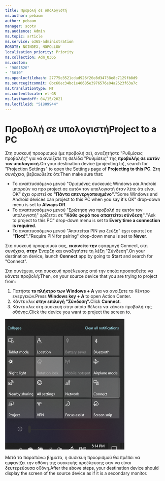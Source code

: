 ```yaml
---
title: Προβολή σε υπολογιστή
ms.author: pebaum
author: pebaum
manager: scotv
ms.audience: Admin
ms.topic: article
ms.service: o365-administration
ROBOTS: NOINDEX, NOFOLLOW
localization_priority: Priority
ms.collection: Adm_O365
ms.custom:
- "9001520"
- "5610"
ms.openlocfilehash: 27775e3521cdad926f26e8d34738e8c7129fb8d9
ms.sourcegitcommit: 8bc60ec34bc1e40685e3976576e04a2623f63a7c
ms.translationtype: MT
ms.contentlocale: el-GR
ms.lasthandoff: 04/15/2021
ms.locfileid: "51809944"
---
```

# <a name="project-to-a-pc"></a><span data-ttu-id="63bab-102">Προβολή σε υπολογιστή</span><span class="sxs-lookup"><span data-stu-id="63bab-102">Project to a PC</span></span>

<span data-ttu-id="63bab-103">Στη συσκευή προορισμού (με προβολή σε), αναζητήστε "Ρυθμίσεις προβολής" για να ανοίξετε τη σελίδα "Ρυθμίσεις" της **προβολής σε αυτόν τον υπολογιστή.**</span><span class="sxs-lookup"><span data-stu-id="63bab-103">On your destination device (projecting to), search for "Projection Settings" to open the Settings page of **Projecting to this PC**.</span></span> <span data-ttu-id="63bab-104">Στη συνέχεια, βεβαιωθείτε ότι:</span><span class="sxs-lookup"><span data-stu-id="63bab-104">Then make sure that:</span></span>
- <span data-ttu-id="63bab-105">Το αναπτυσσόμενο μενού "Ορισμένες συσκευές Windows και Android μπορούν να προ project σε αυτόν τον υπολογιστή όταν λέτε ότι είναι ΟΚ" έχει οριστεί σε **"Πάντα απενεργοποιημένο".**</span><span class="sxs-lookup"><span data-stu-id="63bab-105">"Some Windows and Android devices can project to this PC when you say it's OK" drop-down menu is set to **Always Off**.</span></span>
- <span data-ttu-id="63bab-106">Το αναπτυσσόμενο μενού "Ερώτηση για προβολή σε αυτόν τον υπολογιστή" ορίζεται σε **"Κάθε φορά που απαιτείται σύνδεση".**</span><span class="sxs-lookup"><span data-stu-id="63bab-106">"Ask to project to this PC" drop-down menu is set to **Every time a connection is required**.</span></span>
- <span data-ttu-id="63bab-107">Το αναπτυσσόμενο μενού "Απαιτείται PIN για ζεύξη" έχει οριστεί σε **"Ποτέ".**</span><span class="sxs-lookup"><span data-stu-id="63bab-107">"Require PIN for pairing" drop-down menu is set to **Never**.</span></span>

<span data-ttu-id="63bab-108">Στη συσκευή προορισμού σας, **εκκινείτε την** εφαρμογή Connect, στη συνέχεια, **στην** Έναρξη και αναζητήστε τη λέξη "Σύνδεση".</span><span class="sxs-lookup"><span data-stu-id="63bab-108">On your destination device, launch **Connect** app by going to **Start** and search for "Connect".</span></span>

<span data-ttu-id="63bab-109">Στη συνέχεια, στη συσκευή προέλευσης από την οποία προσπαθείτε να κάνετε προβολή:</span><span class="sxs-lookup"><span data-stu-id="63bab-109">Then, on your source device that you are trying to project from:</span></span>

1. <span data-ttu-id="63bab-110">Πατήστε **το πλήκτρο των Windows + A** για να ανοίξετε το Κέντρο ενεργειών.</span><span class="sxs-lookup"><span data-stu-id="63bab-110">Press **Windows key + A** to open Action Center.</span></span>
2. <span data-ttu-id="63bab-111">Κάντε κλικ **στην επιλογή "Σύνδεση".**</span><span class="sxs-lookup"><span data-stu-id="63bab-111">Click **Connect**.</span></span>
3. <span data-ttu-id="63bab-112">Κάντε κλικ στη συσκευή στην οποία θέλετε να κάνετε προβολή της οθόνης.</span><span class="sxs-lookup"><span data-stu-id="63bab-112">Click the device you want to project the screen to.</span></span>

![Προβολή σε υπολογιστή](media/project-to-a-pc.png)

<span data-ttu-id="63bab-114">Μετά τα παραπάνω βήματα, η συσκευή προορισμού θα πρέπει να εμφανίζει την οθόνη της συσκευής προέλευσης σαν να είναι δευτερεύουσα οθόνη.</span><span class="sxs-lookup"><span data-stu-id="63bab-114">After the above steps, your destination device should display the screen of the source device as if it is a secondary monitor.</span></span>
